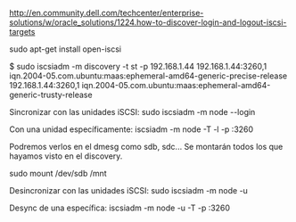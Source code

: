 http://en.community.dell.com/techcenter/enterprise-solutions/w/oracle_solutions/1224.how-to-discover-login-and-logout-iscsi-targets


sudo apt-get install open-iscsi

$ sudo iscsiadm -m discovery -t st -p 192.168.1.44
192.168.1.44:3260,1 iqn.2004-05.com.ubuntu:maas:ephemeral-amd64-generic-precise-release
192.168.1.44:3260,1 iqn.2004-05.com.ubuntu:maas:ephemeral-amd64-generic-trusty-release

Sincronizar con las unidades iSCSI:
sudo iscsiadm -m node --login

Con una unidad específicamente:
iscsiadm -m node -T <Complete Target Name> -l -p <Group IP>:3260


Podremos verlos en el dmesg como sdb, sdc...
Se montarán todos los que hayamos visto en el discovery.

sudo mount /dev/sdb /mnt


Desincronizar con las unidades iSCSI:
sudo iscsiadm -m node -u

Desync de una específica:
iscsiadm -m node -u -T <Complete Target Name>-p <Group IP address>:3260
